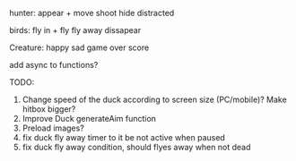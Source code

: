 hunter:
    appear
    + move
    shoot
    hide
    distracted

birds:
    fly in
    + fly
    fly away
    dissapear

Creature:
    happy
    sad
    game over score



add async to functions?

TODO: 
1. Change speed of the duck according to screen size (PC/mobile)? Make hitbox bigger?
2. Improve Duck generateAim function
3. Preload images?
4. fix duck fly away timer to it be not active when paused
5. fix duck fly away condition, should flyes away when not dead
